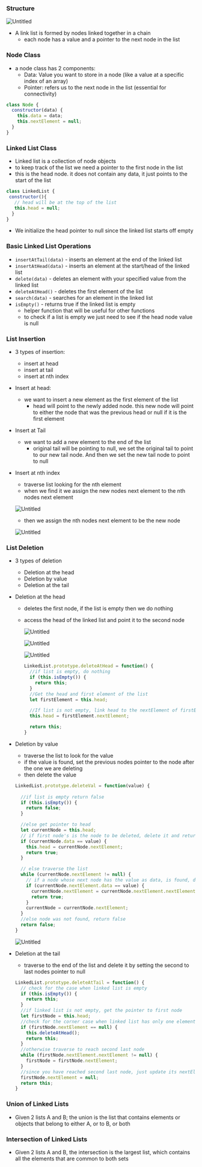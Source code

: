 ### Structure

![Untitled](https://s3-us-west-2.amazonaws.com/secure.notion-static.com/8fa27db5-cb5d-4708-9be5-fed3a04af7ba/Untitled.png)

-   A link list is formed by nodes linked together in a chain
    -   each node has a value and a pointer to the next node in the list

### Node Class

-   a node class has 2 components:
    -   Data: Value you want to store in a node (like a value at a specific index of an array)
    -   Pointer: refers us to the next node in the list (essential for connectivity)

```jsx
class Node {
  constructor(data) {
    this.data = data;
    this.nextElement = null;
  }
}
```

### Linked List Class

-   Linked list is a collection of node objects
-   to keep track of the list we need a pointer to the first node in the list
-   this is the head node. it does not contain any data, it just points to the start of the list

```jsx
class LinkedList {
 constructor(){
   // head will be at the top of the list
   this.head = null; 
  }
}
```

-   We initialize the head pointer to null since the linked list starts off empty

### Basic Linked List Operations

-   `insertAtTail(data)` - inserts an element at the end of the linked list
-   `insertAtHead(data)` - inserts an element at the start/head of the linked list
-   `delete(data)` - deletes an element with your specified value from the linked list
-   `deleteAtHead()` - deletes the first element of the list
-   `search(data)` - searches for an element in the linked list
-   `isEmpty()` - returns true if the linked list is empty
    -   helper function that will be useful for other functions
    -   to check if a list is empty we just need to see if the head node value is null

### List Insertion

-   3 types of insertion:
    
    -   insert at head
    -   insert at tail
    -   insert at nth index
-   Insert at head:
    
    -   we want to insert a new element as the first element of the list
        -   head will point to the newly added node. this new node will point to either the node that was the previous head or null if it is the first element
-   Insert at Tail
    
    -   we want to add a new element to the end of the list
        -   original tail will be pointing to null, we set the original tail to point to our new tail node. And then we set the new tail node to point to null
-   Insert at nth index
    
    -   traverse list looking for the nth element
    -   when we find it we assign the new nodes next element to the nth nodes next element
    
    ![Untitled](https://s3-us-west-2.amazonaws.com/secure.notion-static.com/aeda281b-4560-4e01-a50a-56f14aaa8457/Untitled.png)
    
    -   then we assign the nth nodes next element to be the new node
    
    ![Untitled](https://s3-us-west-2.amazonaws.com/secure.notion-static.com/30a7bb64-e8a1-4a8c-8f7d-3dcc9913e6f8/Untitled.png)
    

### List Deletion

-   3 types of deletion
    
    -   Deletion at the head
    -   Deletion by value
    -   Deletion at the tail
-   Deletion at the head
    
    -   deletes the first node, if the list is empty then we do nothing
        
    -   access the head of the linked list and point it to the second node
        
        ![Untitled](https://s3-us-west-2.amazonaws.com/secure.notion-static.com/502122b8-72aa-4424-8103-834b368b23a1/Untitled.png)
        
        ![Untitled](https://s3-us-west-2.amazonaws.com/secure.notion-static.com/bb630954-84d1-48b7-9c21-485b44777729/Untitled.png)
        
        ![Untitled](https://s3-us-west-2.amazonaws.com/secure.notion-static.com/107a55c0-efe1-4906-98e8-b3d07fdb5f79/Untitled.png)
        
        ```jsx
        LinkedList.prototype.deleteAtHead = function() {
          //if list is empty, do nothing
          if (this.isEmpty()) {
            return this;
          }
          //Get the head and first element of the list
          let firstElement = this.head;
        
          //If list is not empty, link head to the nextElement of firstElement
          this.head = firstElement.nextElement;
        
          return this;
        }
        ```
        
-   Deletion by value
    
    -   traverse the list to look for the value
    -   if the value is found, set the previous nodes pointer to the node after the one we are deleting
    -   then delete the value
    
    ```jsx
    LinkedList.prototype.deleteVal = function(value) {
      
      //if list is empty return false
      if (this.isEmpty()) {
        return false;
      }
    
      //else get pointer to head
      let currentNode = this.head;
      // if first node's is the node to be deleted, delete it and return true
      if (currentNode.data == value) {
        this.head = currentNode.nextElement;
        return true;
      }
    
      // else traverse the list
      while (currentNode.nextElement != null) {
        // if a node whose next node has the value as data, is found, delete it from the list and return true
        if (currentNode.nextElement.data == value) {
          currentNode.nextElement = currentNode.nextElement.nextElement;
          return true;
        }
        currentNode = currentNode.nextElement;
      }
      //else node was not found, return false
      return false;
    }
    ```
    
    ![Untitled](https://s3-us-west-2.amazonaws.com/secure.notion-static.com/d7d15f1e-c610-4d58-ba53-ace6c25d29fa/Untitled.png)
    
-   Deletion at the tail
    
    -   traverse to the end of the list and delete it by setting the second to last nodes pointer to null
    
    ```jsx
    LinkedList.prototype.deleteAtTail = function() {
      // check for the case when linked list is empty
      if (this.isEmpty()) {
        return this;
      }
      //if linked list is not empty, get the pointer to first node
      let firstNode = this.head;
      //check for the corner case when linked list has only one element
      if (firstNode.nextElement == null) {
        this.deleteAtHead();
        return this;
      }
      //otherwise traverse to reach second last node
      while (firstNode.nextElement.nextElement != null) {
        firstNode = firstNode.nextElement;
      }
      //since you have reached second last node, just update its nextElement pointer to point at null, skipping the last node
      firstNode.nextElement = null;
      return this;
    }
    ```
    

### Union of Linked Lists

-   Given 2 lists A and B; the union is the list that contains elements or objects that belong to either A, or to B, or both

### Intersection of Linked Lists

-   Given 2 lists A and B, the intersection is the largest list, which contains all the elements that are common to both sets
